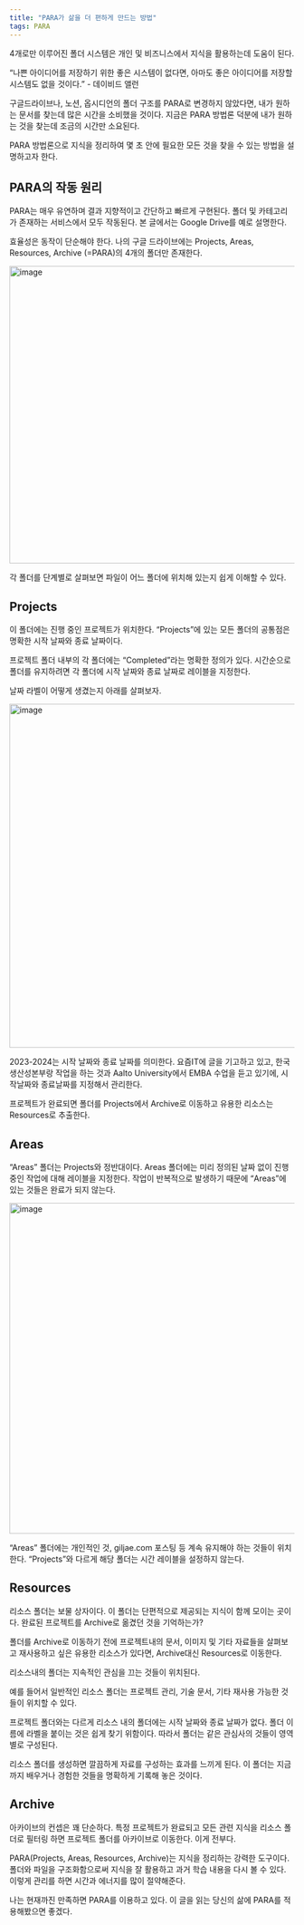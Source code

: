 ```yaml
---
title: "PARA가 삶을 더 편하게 만드는 방법"
tags: PARA
---
```

4개로만 이루어진 폴더 시스템은 개인 및 비즈니스에서 지식을 활용하는데 도움이 된다.

“나쁜 아이디어를 저장하기 위한 좋은 시스템이 없다면, 아마도 좋은 아이디어를 저장할 시스템도 없을 것이다.” - 데이비드 앨런

구글드라이브나, 노션, 옵시디언의 폴더 구조를 PARA로 변경하지 않았다면, 내가 원하는 문서를 찾는데 많은 시간을 소비했을 것이다. 지금은 PARA 방법론 덕분에 내가 원하는 것을 찾는데 조금의 시간만 소요된다.

PARA 방법론으로 지식을 정리하여 몇 초 안에 필요한 모든 것을 찾을 수 있는 방법을 설명하고자 한다.


## PARA의 작동 원리
PARA는 매우 유연하며 결과 지향적이고 간단하고 빠르게 구현된다. 폴더 및 카테고리가 존재하는 서비스에서 모두 작동된다. 본 글에서는 Google Drive를 예로 설명한다.

효율성은 동작이 단순해야 한다.
나의 구글 드라이브에는 Projects, Areas, Resources, Archive (=PARA)의 4개의 폴더만 존재한다.

<img width="525" alt="image" src="https://github.com/giljae/giljae.github.io/assets/111643/1ebe3697-2abb-4737-bfbc-b48d15829a8a">

각 폴더를 단계별로 살펴보면 파일이 어느 폴더에 위치해 있는지 쉽게 이해할 수 있다.


## Projects
이 폴더에는 진행 중인 프로젝트가 위치한다. “Projects”에 있는 모든 폴더의 공통점은 명확한 시작 날짜와 종료 날짜이다.

프로젝트 폴더 내부의 각 폴더에는 “Completed”라는 명확한 정의가 있다. 시간순으로 폴더를 유지하려면 각 폴더에 시작 날짜와 종료 날짜로 레이블을 지정한다.

날짜 라벨이 어떻게 생겼는지 아래를 살펴보자.

<img width="607" alt="image" src="https://github.com/giljae/giljae.github.io/assets/111643/46521014-c524-4140-8adb-83965b94a7f7">

2023-2024는 시작 날짜와 종료 날짜를 의미한다. 요즘IT에 글을 기고하고 있고, 한국생산성본부랑 작업을 하는 것과 Aalto University에서 EMBA 수업을 듣고 있기에, 시작날짜와 종료날짜를 지정해서 관리한다.

프로젝트가 완료되면 폴더를 Projects에서 Archive로 이동하고 유용한 리소스는 Resources로 추출한다.


## Areas
“Areas” 폴더는 Projects와 정반대이다. Areas 폴더에는 미리 정의된 날짜 없이 진행 중인 작업에 대해 레이블을 지정한다. 작업이 반복적으로 발생하기 때문에 “Areas”에 있는 것들은 완료가 되지 않는다.

<img width="584" alt="image" src="https://github.com/giljae/giljae.github.io/assets/111643/b4cc231a-a9a8-4ba9-a231-6dc58840ec3d">

“Areas” 폴더에는 개인적인 것, giljae.com 포스팅 등 계속 유지해야 하는 것들이 위치한다.
“Projects”와 다르게 해당 폴더는 시간 레이블을 설정하지 않는다.


## Resources
리소스 폴더는 보물 상자이다. 이 폴더는 단편적으로 제공되는 지식이 함께 모이는 곳이다. 완료된 프로젝트를 Archive로 옮겼던 것을 기억하는가?

폴더를 Archive로 이동하기 전에 프로젝트내의 문서, 이미지 및 기타 자료들을 살펴보고 재사용하고 싶은 유용한 리소스가 있다면, Archive대신 Resources로 이동한다.

리소스내의 폴더는 지속적인 관심을 끄는 것들이 위치된다.

예를 들어서 일반적인 리소스 폴더는 프로젝트 관리, 기술 문서, 기타 재사용 가능한 것들이 위치할 수 있다.

프로젝트 폴더와는 다르게 리소스 내의 폴더에는 시작 날짜와 종료 날짜가 없다. 폴더 이름에 라벨을 붙이는 것은 쉽게 찾기 위함이다. 따라서 폴더는 같은 관심사의 것들이 영역별로 구성된다.

리소스 폴더를 생성하면 깔끔하게 자료를 구성하는 효과를 느끼게 된다. 이 폴더는 지금까지 배우거나 경험한 것들을 명확하게 기록해 놓은 것이다.


## Archive
아카이브의 컨셉은 꽤 단순하다. 특정 프로젝트가 완료되고 모든 관련 지식을 리소스 폴더로 필터링 하면 프로젝트 폴더를 아카이브로 이동한다. 이게 전부다.

PARA(Projects, Areas, Resources, Archive)는 지식을 정리하는 강력한 도구이다.
폴더와 파일을 구조화함으로써 지식을 잘 활용하고 과거 학습 내용을 다시 볼 수 있다. 이렇게 관리를 하면 시간과 에너지를 많이 절약해준다.

나는 현재까진 만족하면 PARA를 이용하고 있다. 이 글을 읽는 당신의 삶에 PARA를 적용해봤으면 좋겠다.
